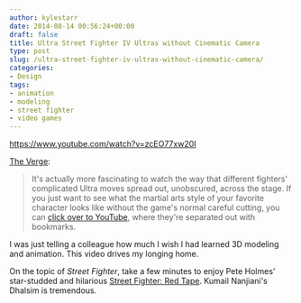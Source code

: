 ```yaml
---
author: kylestarr
date: 2014-08-14 00:56:24+00:00
draft: false
title: Ultra Street Fighter IV Ultras without Cinematic Camera
type: post
slug: /ultra-street-fighter-iv-ultras-without-cinematic-camera/
categories:
- Design
tags:
- animation
- modeling
- street fighter
- video games
---
```


<https://www.youtube.com/watch?v=zcEO77xw20I>

[The Verge](http://www.theverge.com/2014/8/13/6000443/street-fighter-combos-are-so-much-cooler-without-the-fancy-camerawork):

> It's actually more fascinating to watch the way that different fighters' complicated Ultra moves spread out, unobscured, across the stage. If you just want to see what the martial arts style of your favorite character looks like without the game's normal careful cutting, you can [click over to YouTube](http://youtu.be/zcEO77xw20I), where they're separated out with bookmarks.

I was just telling a colleague how much I wish I had learned 3D modeling and animation. This video drives my longing home.

On the topic of _Street Fighter_, take a few minutes to enjoy Pete Holmes' star-studded and hilarious [Street Fighter: Red Tape](https://www.youtube.com/playlist?list=PLBIeL6Ot52KNc6o32LoddullcK_vpV1hT). Kumail Nanjiani's Dhalsim is tremendous.
